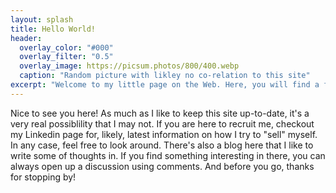 ```yaml
---
layout: splash
title: Hello World!
header:
  overlay_color: "#000"
  overlay_filter: "0.5"
  overlay_image: https://picsum.photos/800/400.webp
  caption: "Random picture with likley no co-relation to this site"
excerpt: "Welcome to my little page on the Web. Here, you will find a few bits of information about myself, written in first person."
---
```


Nice to see you here! As much as I like to keep this site up-to-date, it's a very real possiblility that I may not. If you are here to recruit me, checkout my Linkedin page for, likely, latest information on how I try to "sell" myself. In any case, feel free to look around. There's also a blog here that I like to write some of thoughts in. If you find something interesting in there, you can always open up a discussion using comments. And before you go, thanks for stopping by! 
